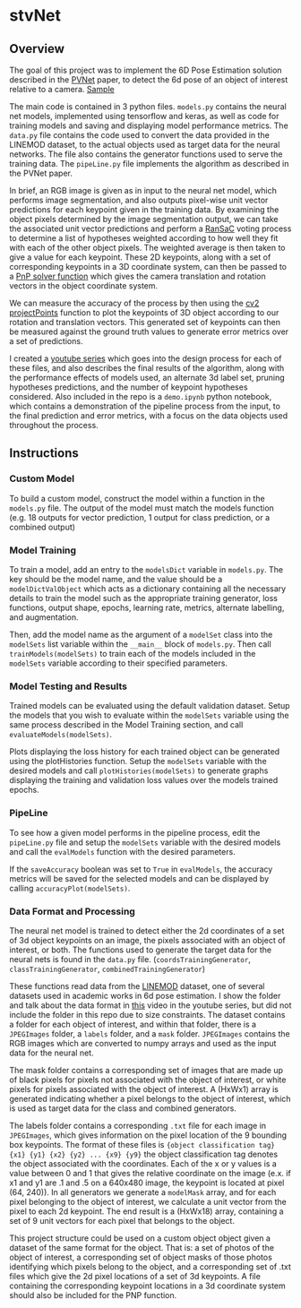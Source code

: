 # stvNet

## Overview

The goal of this project was to implement the 6D Pose Estimation solution described in the [PVNet](https://arxiv.org/abs/1812.11788) paper, to detect the 6d pose of an object of interest relative to a camera. [Sample](https://github.com/sgawalsh/stvNet/blob/master/savedImages/uNet_classes_x_stvNet_new_coords_alt%20-%200_ratioPruning.jpg)

The main code is contained in 3 python files. ```models.py``` contains the neural net models, implemented using tensorflow and keras, as well as code for training models and saving and displaying model performance metrics. The ```data.py``` file contains the code used to convert the data provided in the LINEMOD dataset, to the actual objects used as target data for the neural networks. The file also contains the generator functions used to serve the training data. The ```pipeLine.py``` file implements the algorithm as described in the PVNet paper.

In brief, an RGB image is given as in input to the neural net model, which performs image segmentation, and also outputs pixel-wise unit vector predictions for each keypoint given in the training data. By examining the object pixels determined by the image segmentation output, we can take the associated unit vector predictions and perform a [RanSaC](https://en.wikipedia.org/wiki/Random_sample_consensus) voting process to determine a list of hypotheses weighted according to how well they fit with each of the other object pixels. The weighted average is then taken to give a value for each keypoint. These 2D keypoints, along with a set of corresponding keypoints in a 3D coordinate system, can then be passed to a [PnP solver function](https://docs.opencv.org/2.4/modules/calib3d/doc/camera_calibration_and_3d_reconstruction.html#solvepnp) which gives the camera translation and rotation vectors in the object coordinate system.

We can measure the accuracy of the process by then using the [cv2 projectPoints](https://docs.opencv.org/2.4/modules/calib3d/doc/camera_calibration_and_3d_reconstruction.html#projectpoints) function to plot the keypoints of 3D object according to our rotation and translation vectors. This generated set of keypoints can then be measured against the ground truth values to generate error metrics over a set of predictions.

I created a [youtube series](https://www.youtube.com/playlist?list=PL3om9a5CvNUl-ZUvZLS8z66uc0qOxIEqj) which goes into the design process for each of these files, and also describes the final results of the algorithm, along with the performance effects of models used, an alternate 3d label set, pruning hypotheses predictions, and the number of keypoint hypotheses considered. Also included in the repo is a ```demo.ipynb``` python notebook, which contains a demonstration of the pipeline process from the input, to the final prediction and error metrics, with a focus on the data objects used throughout the process.

## Instructions

### Custom Model

To build a custom model, construct the model within a function in the ```models.py``` file. The output of the model must match the models function (e.g. 18 outputs for vector prediction, 1 output for class prediction, or a combined output)

### Model Training

To train a model, add an entry to the ```modelsDict``` variable in ```models.py```. The key should be the model name, and the value should be a ```modelDictValObject``` which acts as a dictionary containing all the necessary details to train the model such as the appropriate training generator, loss functions, output shape, epochs, learning rate, metrics, alternate labelling, and augmentation.

Then, add the model name as the argument of a ```modelSet``` class into the ```modelSets``` list variable within the ```__main__``` block of ```models.py```. Then call ```	trainModels(modelSets)``` to train each of the models included in the ```modelSets``` variable according to their specified parameters.

### Model Testing and Results

Trained models can be evaluated using the default validation dataset. Setup the models that you wish to evaluate within the ```modelSets``` variable using the same process described in the Model Training section, and call ```evaluateModels(modelSets)```.

Plots displaying the loss history for each trained object can be generated using the plotHistories function. Setup the ```modelSets``` variable with the desired models and call ```plotHistories(modelSets)``` to generate graphs displaying the training and validation loss values over the models trained epochs.

### PipeLine

To see how a given model performs in the pipeline process, edit the ```pipeLine.py``` file and setup the ```modelSets``` variable with the desired models and call the ```evalModels``` function with the desired parameters.

If the ```saveAccuracy``` boolean was set to ```True``` in ```evalModels```, the accuracy metrics will be saved for the selected models and can be displayed by calling ```accuracyPlot(modelSets)```.

### Data Format and Processing

The neural net model is trained to detect either the 2d coordinates of a set of 3d object keypoints on an image, the pixels associated with an object of interest, or both. The functions used to generate the target data for the neural nets is found in the `data.py` file. (`coordsTrainingGenerator`, `classTrainingGenerator`, `combinedTrainingGenerator`)

These functions read data from the [LINEMOD](https://zjueducn-my.sharepoint.com/:u:/g/personal/pengsida_zju_edu_cn/EXK2K0B-QrNPi8MYLDFHdB8BQm9cWTxRGV9dQgauczkVYQ?e=beftUz) dataset, one of several datasets used in academic works in 6d pose estimation. I show the folder and talk about the data format in [this](https://www.youtube.com/watch?v=wbTdqlBXOOE) video in the youtube series, but did not include the folder in this repo due to size constraints. The dataset contains a folder for each object of interest, and within that folder, there is a `JPEGImages` folder, a `labels` folder, and a `mask` folder. `JPEGImages` contains the RGB images which are converted to numpy arrays and used as the input data for the neural net.

The mask folder contains a corresponding set of images that are made up of black pixels for pixels not associated with the object of interest, or white pixels for pixels associated with the object of interest. A (HxWx1) array is generated indicating whether a pixel belongs to the object of interest, which is used as target data for the class and combined generators.

The labels folder contains a corresponding `.txt` file for each image in `JPEGImages`, which gives information on the pixel location of the 9 bounding box keypoints. The format of these files is `{object classification tag} {x1} {y1} {x2} {y2} ... {x9} {y9}` the object classification tag denotes the object associated with the coordinates. Each of the x or y values is a value between 0 and 1 that gives the relative coordinate on the image (e.x. if x1 and y1 are .1 and .5 on a 640x480 image, the keypoint is located at pixel (64, 240)). In all generators we generate a `modelMask` array, and for each pixel belonging to the object of interest, we calculate a unit vector from the pixel to each 2d keypoint. The end result is a (HxWx18) array, containing a set of 9 unit vectors for each pixel that belongs to the object.

This project structure could be used on a custom object object given a dataset of the same format for the object. That is: a set of photos of the object of interest, a corresponding set of object masks of those photos identifying which pixels belong to the object, and a corresponding set of .txt files which give the 2d pixel locations of a set of 3d keypoints. A file containing the corresponding keypoint locations in a 3d coordinate system should also be included for the PNP function.
